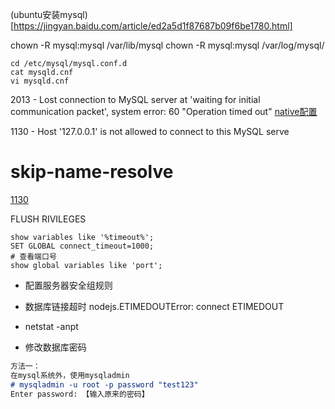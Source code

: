 (ubuntu安装mysql)[https://jingyan.baidu.com/article/ed2a5d1f87687b09f6be1780.html]

chown -R mysql:mysql /var/lib/mysql 
chown -R mysql:mysql /var/log/mysql/

```shell
cd /etc/mysql/mysql.conf.d
cat mysqld.cnf
vi mysqld.cnf
```

2013 - Lost connection to MySQL server at 'waiting for initial communication packet', system error: 60 "Operation timed out"
[native配置](https://blog.csdn.net/benben1580/article/details/79334523)

1130 - Host '127.0.0.1' is not allowed to connect to this MySQL serve
# skip-name-resolve
[1130](https://blog.csdn.net/tongle_deng/article/details/7469573)

FLUSH RIVILEGES



```
show variables like '%timeout%';
SET GLOBAL connect_timeout=1000;
# 查看端口号
show global variables like 'port';
```

- 配置服务器安全组规则
- 数据库链接超时 nodejs.ETIMEDOUTError: connect ETIMEDOUT
- netstat -anpt

- 修改数据库密码
```md
方法一：
在mysql系统外，使用mysqladmin
# mysqladmin -u root -p password "test123"
Enter password: 【输入原来的密码】
```